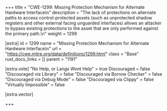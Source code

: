 +++
title = "CWE-1299: Missing Protection Mechanism for Alternate Hardware Interface\n"
description = "The lack of protections on alternate paths to access control-protected assets (such as unprotected shadow registers and other external facing unguarded interfaces) allows an attacker to bypass existing protections to the asset that are only performed against the primary path.\n"
weight = 1299

[extra]
id = 1299
name = "Missing Protection Mechanism for Alternate Hardware Interface\n"
url = "https://cwe.mitre.org/data/definitions/1299.html"
class = "Base"
rust_docs_links = []
parent = "1191"

[extra.vote]
"No Help, or Langs Wont Help" = true
Discouraged = false
"Discouraged via Library" = false
"Discouraged via Borrow Checker" = false
"Discouraged via Debug Mode" = false
"Discouraged via Clippy" = false
"Virtually Impossible" = false

[extra.vector]

+++